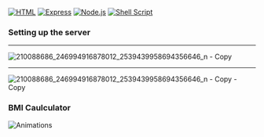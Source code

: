 [![HTML](https://img.shields.io/badge/HTML-239120?style=for-the-badge&logo=html5&logoColor=white)](https://html.com/)
[![Express](https://img.shields.io/badge/Express.js-404D59?style=for-the-badge)](http://expressjs.com/)
[![Node.js](https://img.shields.io/badge/Node.js-43853D?style=for-the-badge&logo=node.js&logoColor=white)](https://nodejs.org/)
[![Shell Script](https://img.shields.io/badge/Shell_Script-121011?style=for-the-badge&logo=gnu-bash&logoColor=white)](https://www.shellscript.sh/)

### Setting up the server

---

![210088686_246994916878012_2539439958694356646_n - Copy](https://user-images.githubusercontent.com/106253049/175296643-fd78133f-66cf-440f-8e7c-02147be91591.png)

---

![210088686_246994916878012_2539439958694356646_n - Copy - Copy](https://user-images.githubusercontent.com/106253049/175296662-6671f168-dce1-4c80-ba45-8a9cf83f6bcb.png)

### BMI Caulculator

![Animations](https://user-images.githubusercontent.com/106253049/175297932-403ce819-14d8-431b-a20d-c87df0b7508a.gif)
